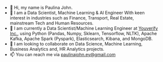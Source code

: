 - 👋 Hi, my name is Paulina John.
- 👀 I am a Data Scientist, Machine Learning & AI Engineer With keen interest in industries such as Finance, Transport, Real Estate, mainstream Tech and Human Resources.
- 🌱 I am currently a Data Scientist/Machine Learning Engineer at [Youverify Inc.](https://www.linkedin.com/company/youcheckonline/), using Python (Pandas, Numpy, Sklearn, Tensorflow, NLTK), Apache Kafka, Apache Spark (Pyspark), Elasticsearch, Kibana, and MongoDB.
- 💞️ I am looking to collaborate on Data Science, Machine Learning, Business Analytics and, HR Analytics projects.
- 📫 You can reach me via paulinajohn.ey@gmail.com

<!---
PaulinaJohn/PaulinaJohn is a ✨ special ✨ repository because its `README.md` (this file) appears on your GitHub profile.
You can click the Preview link to take a look at your changes.
--->
